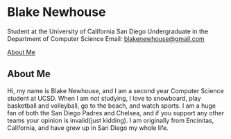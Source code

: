 # Blake Newhouse
Student at the University of California San Diego
Undergraduate in the Department of Computer Science
Email: <ins> blakenewhouse@gmail.com </ins>

[About Me](#about-me)

## About Me
Hi, my name is Blake Newhouse, and I am a second year Computer Science student at UCSD. When I am not studying, I love to snowboard, play basketball and volleyball, go to the beach, and watch sports.
I am a huge fan of both the San Diego Padres and Chelsea, and if you support any other teams your opinion is invalid(just kidding). I am originally from Encinitas, California, and have grew up in San Diego my whole life.
